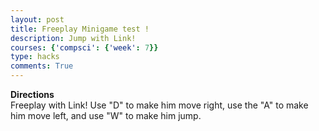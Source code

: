 ```yaml
---
layout: post
title: Freeplay Minigame test !
description: Jump with Link!
courses: {'compsci': {'week': 7}}
type: hacks
comments: True
---
```


**Directions**  
Freeplay with Link! Use "D" to make him move right, use the "A" to make him move left, and use "W" to make him jump.  

<!DOCTYPE html>
<html>
<head>
    <title>Flip or Freeze!</title>
</head>
<body>
    <canvas id="gameCanvas" width="800" height="400"></canvas>
    <script>
        // Get the canvas and its 2D rendering context
        const canvas = document.getElementById('gameCanvas');
        const ctx = canvas.getContext('2d');
        // Load the background image
        const backgroundImage = new Image();
        backgroundImage.src = '{{site.baseurl}}/images/throneroom.jpeg';
        // Load the sprite image
        const spriteImage = new Image();
        spriteImage.src = '{{site.baseurl}}/images/linksprites.png';
        // Define sprite properties
        const spriteWidth = 96; // Width of a single sprite frame
        const spriteHeight = 104; // Height of a single sprite frame
        // Initial sprite position and velocity
        let spriteX = 100;
        let spriteY = canvas.height - spriteHeight;
        let spriteVelocityY = 0;
        // Constants for jump behavior
        const gravity = 0.5;
        const jumpStrength = -10;
        let isJumping = false;
        // Constants for left and right behavior
        let frameX = 0;
        let frameY = 0;
        let maxFrame = 2;
        let isMovingLeft = false;
        let isMovingRight = false;
        let isIdle = true;
        // Function to update sprite animation
        function updateSpriteAnimation() {
            if (frameX < maxFrame) {
                frameX++;
            } else {
                frameX = 0;
            }
        }
        // Function to handle jumping when spacebar is pressed
        function jump() {
            if (!isJumping) {
                spriteVelocityY = jumpStrength;
                isJumping = true;
            }
        }
        // Function to handle moving left when a is pressed
        function moveLeft() {
            isMovingLeft = true;
            isIdle = false;
            frameY = 5;
            maxFrame = 9;
        }
        // Function to handle moving right when d is pressed
        function moveRight() {
            isMovingRight = true;
            isIdle = false;
            frameY = 7;
            maxFrame = 9;
        }
        // Function to handle idle
        function idle() {
            isIdle = true;
            frameY = 0;
            maxFrame = 2;
        }
        // Event listener for key downs
        window.addEventListener('keydown', (event) => {
            if (event.key === 'w') {
                jump();
            } else if (event.key === 'a') {
                moveLeft();
            } else if (event.key === 'd') {
                moveRight();
            }
        });
        // Event listener for key ups
        window.addEventListener('keyup', (event) => {
            if (event.key === 'a') {
                idle();
                isMovingLeft = false;
            } else if (event.key === 'd') {
                idle();
                isMovingRight = false;
            }
        })
        // Game loop
        let framesPerSecond = 30;
        function gameLoop() {
            // Clear the canvas
            ctx.clearRect(0, 0, canvas.width, canvas.height);
            // Draw the background image
            ctx.drawImage(backgroundImage, 0, 0, canvas.width, canvas.height);
            // Update sprite position based on key down left and right
            if (isMovingLeft) {
                spriteX -= 10;
            }
            if (isMovingRight) {
                spriteX += 10;
            }
            // Update the sprite position based on gravity
            spriteVelocityY += gravity;
            spriteY += spriteVelocityY;
            // Check if the sprite has landed
            if (spriteY >= canvas.height - spriteHeight) {
                spriteY = canvas.height - spriteHeight;
                spriteVelocityY = 0;
                isJumping = false;
            }
            // Draw the current sprite frame
            ctx.drawImage(
                spriteImage,
                frameX * spriteWidth, // Adjust the X-coordinate of the frame within the sprite sheet
                frameY * spriteHeight, // The Y-coordinate within the sprite sheet (assuming Y is always 0 for frames)
                spriteWidth, // Width of the frame
                spriteHeight, // Height of the frame
                spriteX, // X-coordinate where the frame is drawn on the canvas
                spriteY, // Y-coordinate where the frame is drawn on the canvas
                spriteWidth, // Width of the frame when drawn on the canvas
                spriteHeight // Height of the frame when drawn on the canvas
            );
            // Update sprite animation
            updateSpriteAnimation();
            // Keeps loop running
            setTimeout(function() {
            requestAnimationFrame(gameLoop);
            }, 1000 / framesPerSecond);
        }
        gameLoop();
    </script>
</body>
</html>